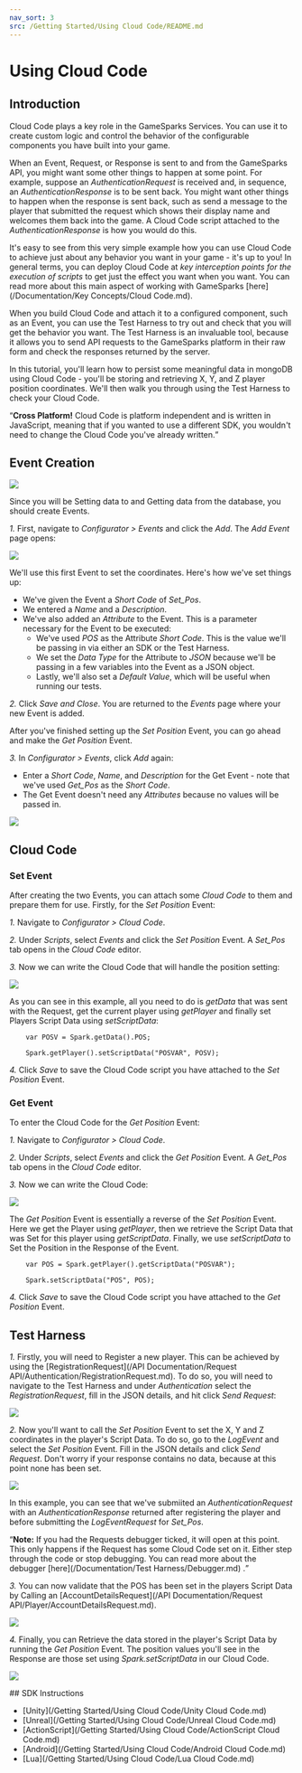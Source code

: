 ```yaml
---
nav_sort: 3
src: /Getting Started/Using Cloud Code/README.md
---
```


# Using Cloud Code

## Introduction

Cloud Code plays a key role in the GameSparks Services. You can use it to create custom logic and control the behavior of the configurable components you have built into your game.

When an Event, Request, or Response is sent to and from the GameSparks API, you might want some other things to happen at some point. For example, suppose an *AuthenticationRequest* is received and, in sequence, an *AuthenticationResponse* is to be sent back. You might want other things to happen when the response is sent back, such as send a message to the player that submitted the request which shows their display name and welcomes them back into the game. A Cloud Code script attached to the *AuthenticationResponse* is how you would do this.

It's easy to see from this very simple example how you can use Cloud Code to achieve just about any behavior you want in your game - it's up to you! In general terms, you can deploy Cloud Code at *key interception points for the execution of scripts* to get just the effect you want when you want. You can read more about this main aspect of working with GameSparks [here](/Documentation/Key Concepts/Cloud Code.md).

When you build Cloud Code and attach it to a configured component, such as an Event, you can use the Test Harness to try out and check that you will get the behavior you want.
The Test Harness is an invaluable tool, because it allows you to send API requests to the GameSparks platform in their raw form and check the responses returned by the server.

In this tutorial, you'll learn how to persist some meaningful data in mongoDB using Cloud Code - you'll be storing and retrieving X, Y, and Z player position coordinates. We'll then walk you through using the Test Harness to check your Cloud Code.

<q>**Cross Platform!** Cloud Code is platform independent and is written in JavaScript, meaning that if you wanted to use a different SDK, you wouldn't need to change the Cloud Code you've already written.</q>

## Event Creation

![](img/UsingCloudCode/15.png)

Since you will be Setting data to and Getting data from the database, you should create Events.

*1.* First, navigate to *Configurator > Events* and click the *Add*. The *Add Event* page opens:

![](img/UsingCloudCode/16.png)

We'll use this first Event to set the coordinates. Here's how we've set things up:
* We've given the Event a *Short Code* of *Set_Pos*.
* We entered a *Name* and a *Description*.
* We've also added an *Attribute* to the Event. This is a parameter necessary for the Event to be executed:
  * We've used *POS* as the Attribute *Short Code*. This is the value we'll be passing in via either an SDK or the Test Harness.
  * We set the *Data Type* for the Attribute to *JSON* because we'll be passing in a few variables into the Event as a JSON object.
  * Lastly, we'll also set a *Default Value*, which will be useful when running our tests.

*2.* Click *Save and Close*. You are returned to the *Events* page where your new Event is added.

After you've finished setting up the *Set Position* Event, you can go ahead and make the *Get Position* Event.

*3.* In *Configurator > Events*, click *Add* again:
* Enter a *Short Code*, *Name*, and *Description* for the Get Event - note that we've used *Get_Pos* as the *Short Code*.
* The Get Event doesn't need any *Attributes* because no values will be passed in.

![](img/UsingCloudCode/17.png)

## Cloud Code

### Set Event

After creating the two Events, you can attach some *Cloud Code* to them and prepare them for use. Firstly, for the *Set Position* Event:

*1.* Navigate to *Configurator > Cloud Code*.

*2.* Under *Scripts*, select *Events* and click the *Set Position* Event. A *Set_Pos* tab opens in the *Cloud Code* editor.

*3.* Now we can write the Cloud Code that will handle the position setting:

![](img/UsingCloudCode/18.png)

As you can see in this example, all you need to do is *getData* that was sent with the Request, get the current player using *getPlayer* and finally set Players Script Data using *setScriptData*:


```
    var POSV = Spark.getData().POS;

    Spark.getPlayer().setScriptData("POSVAR", POSV);

```

*4.* Click *Save* to save the Cloud Code script you have attached to the *Set Position* Event.

### Get Event

To enter the Cloud Code for the *Get Position* Event:

*1.* Navigate to *Configurator > Cloud Code*.

*2.* Under *Scripts*, select *Events* and click the *Get Position* Event. A *Get_Pos* tab opens in the *Cloud Code* editor.

*3.* Now we can write the Cloud Code:  

![](img/UsingCloudCode/19.png)

The *Get Position* Event is essentially a reverse of the *Set Position* Event. Here we get the Player using *getPlayer*, then we retrieve the Script Data that was Set for this player using *getScriptData*. Finally, we use *setScriptData* to Set the Position in the Response of the Event.


```
    var POS = Spark.getPlayer().getScriptData("POSVAR");

    Spark.setScriptData("POS", POS);

```

*4.* Click *Save* to save the Cloud Code script you have attached to the *Get Position* Event.

## Test Harness

*1.* Firstly, you will need to Register a new player. This can be achieved by using the [RegistrationRequest](/API Documentation/Request API/Authentication/RegistrationRequest.md). To do so, you will need to navigate to the Test Harness and under *Authentication* select the *RegistrationRequest*, fill in the JSON details, and hit click *Send Request*:

![](img/UsingCloudCode/20.png)

*2.* Now you'll want to call the *Set Position* Event to set the X, Y and Z coordinates in the player's Script Data. To do so, go to the *LogEvent* and select the *Set Position* Event. Fill in the JSON details and click *Send Request*. Don't worry if your response contains no data, because at this point none has been set. 

![](img/UsingCloudCode/21.png)

In this example, you can see that we've submiited an *AuthenticationRequest* with an *AuthenticationResponse* returned after registering the player and before submitting the *LogEventRequest* for *Set_Pos*.

<q>**Note:** If you had the Requests debugger ticked, it will open at this point. This only happens if the Request has some Cloud Code set on it. Either step through the code or stop debugging. You can read more about the debugger [here](/Documentation/Test Harness/Debugger.md) .</q>

*3.* You can now validate that the POS has been set in the players Script Data by Calling an [AccountDetailsRequest](/API Documentation/Request API/Player/AccountDetailsRequest.md).

![](img/UsingCloudCode/22.png)

*4.* Finally, you can Retrieve the data stored in the player's Script Data by running the *Get Position* Event. The position values you'll see in the Response are those set using *Spark.setScriptData* in our Cloud Code.


![](img/UsingCloudCode/23.png)


## SDK Instructions

* [Unity](/Getting Started/Using Cloud Code/Unity Cloud Code.md)
* [Unreal](/Getting Started/Using Cloud Code/Unreal Cloud Code.md)
* [ActionScript](/Getting Started/Using Cloud Code/ActionScript Cloud Code.md)
* [Android](/Getting Started/Using Cloud Code/Android Cloud Code.md)
* [Lua](/Getting Started/Using Cloud Code/Lua Cloud Code.md)

